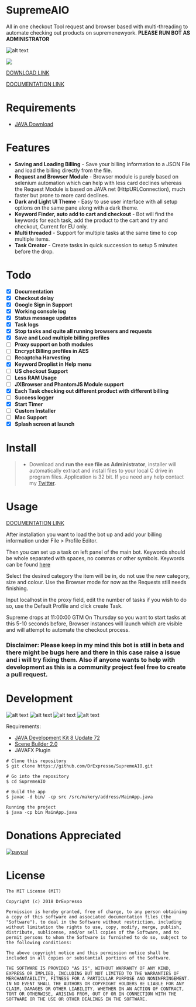 # SupremeAIO
All in one checkout Tool request and browser based with multi-threading to automate checking out products on supremenewyork. **PLEASE RUN BOT AS ADMINISTRATOR**

![alt text](https://github.com/DrExpresso/SupremeAIO/blob/master/template.PNG)

<img src="https://github.com/DrExpresso/SupremeAIO/blob/master/bot.gif?raw=true" width="auto" height="auto" />



[DOWNLOAD LINK](https://github.com/DrExpresso/SupremeAIO/releases)

[DOCUMENTATION LINK](https://drive.google.com/file/d/15v1hTzGvnKBL-A-k81Tk3EI5DmECQIs0/view?usp=sharing)


# Requirements
 - [JAVA Download](https://java.com/download)
 
# Features
- **Saving and Loading Billing** - Save your billing information to a JSON File and load the billing directly from the file.
- **Request and Browser Module** - Browser module is purely based on selenium automation which can help with less card declines whereas the Request Module is based on JAVA net (HttpURLConnection), much faster but prone to more card declines.
- **Dark and Light UI Theme** - Easy to use user interface with all setup options on the same pane along with a dark theme. 
- **Keyword Finder, auto add to cart and checkout** - Bot will find the keywords for each task, add the product to the cart and try and checkout, Current for EU only. 
- **Multi threaded** - Support for multiple tasks at the same time to cop multiple items. 
- **Task Creator** - Create tasks in quick succession to setup 5 minutes before the drop.

# Todo
- [x] **Documentation**
- [x] **Checkout delay**
- [x] **Google Sign in Support**
- [x] **Working console log**
- [x] **Status message updates**
- [x] **Task logs**
- [x] **Stop tasks and quite all running browsers and requests**
- [x] **Save and Load multiple billing profiles**
- [ ] **Proxy support on both modules**
- [ ] **Encrypt Billing profiles in AES**
- [ ] **Recaptcha Harvesting**
- [x] **Keyword Droplist in Help menu**
- [ ] **US checkout Support**
- [ ] **Less RAM Usage**
- [ ] **JXBrowser and PhantomJS Module support**
- [x] **Each Task checking out different product with different billing**
- [ ] **Success logger**
- [x] **Start Timer**
- [ ] **Custom Installer**
- [ ] **Mac Support**
- [x] **Splash screen at launch**

# Install
> - Download and **run the exe file as Administrator**, installer will automatically extract and install files to your local C drive in program files. Application is 32 bit. If you need any help contact my [Twitter](https://twitter.com/DrExpresso).

# Usage
[DOCUMENTATION LINK](https://drive.google.com/file/d/15v1hTzGvnKBL-A-k81Tk3EI5DmECQIs0/view?usp=sharing)

After installation you want to load the bot up and add your billing information under File > Profile Editor. 

Then you can set up a task on  left panel of the main bot. Keywords should be whole separated with spaces, no commas or 
other symbols. Keywords can be found [here](https://supremecommunity.com)

Select the desired category the item will be in, do not use the *new* category, size and colour. Use the Browser mode for now
as the Requests still needs finishing.

Input localhost in the proxy field, edit the number of tasks if you wish to do so, use the Default Profile and click create Task. 

Supreme drops at 11:00:00 GTM On Thursday so you want to start tasks at this 5-10 seconds before, Browser instances will launch
which are visible and will attempt to automate the checkout process.

### Disclaimer: Please keep in my mind this bot is still in beta and there might be bugs here and there in this case raise a issue and i will try fixing them. Also if anyone wants to help with development as this is a community project feel free to create a pull request.

# Development
![alt text](https://camo.githubusercontent.com/67530390b2eb4e3c74ff959538fb395b766d50fc/68747470733a2f2f696d672e736869656c64732e696f2f62616467652f4a4156412d312e382532422d627269676874677265656e2e737667)
![alt text](https://camo.githubusercontent.com/2c5a56324be11da9e23553f610c3d22d131d3ec2/68747470733a2f2f696d672e736869656c64732e696f2f62616467652f6d6176656e2d332e302532422d627269676874677265656e2e737667)
![alt text](https://img.shields.io/badge/e(fx)clipse-3.0%2B-brightgreen.svg)
![alt text](https://img.shields.io/badge/JDK-8u72%2B-brightgreen.svg)

Requirements:
- [JAVA Development Kit 8 Update 72](http://www.oracle.com/technetwork/java/javase/downloads/java-archive-javase8-2177648.html)
- [Scene Builder 2.0](https://gluonhq.com/products/scene-builder/)
- JAVAFX Plugin

```
# Clone this repository
$ git clone https://github.com/DrExpresso/SupremeAIO.git

# Go into the repository
$ cd SupremeAIO 

# Build the app
$ javac -d bin/ -cp src /src/makery/address/MainApp.java

Running the project
$ java -cp bin MainApp.java
```

# Donations Appreciated
<a href="https://www.paypal.com/cgi-bin/webscr?cmd=_s-xclick&hosted_button_id=2BVMD39ZCYJ4W" rel="nofollow"><img src="https://camo.githubusercontent.com/f896f7d176663a1559376bb56aac4bdbbbe85ed1/68747470733a2f2f7777772e70617970616c6f626a656374732e636f6d2f656e5f55532f692f62746e2f62746e5f646f6e61746543435f4c472e676966" alt="paypal" data-canonical-src="https://www.paypalobjects.com/en_US/i/btn/btn_donateCC_LG.gif" style="max-width:100%;"></a>

# License
```
The MIT License (MIT)

Copyright (c) 2018 DrExpresso

Permission is hereby granted, free of charge, to any person obtaining a copy of this software and associated documentation files (the "Software"), to deal in the Software without restriction, including without limitation the rights to use, copy, modify, merge, publish, distribute, sublicense, and/or sell copies of the Software, and to permit persons to whom the Software is furnished to do so, subject to the following conditions:

The above copyright notice and this permission notice shall be included in all copies or substantial portions of the Software.

THE SOFTWARE IS PROVIDED "AS IS", WITHOUT WARRANTY OF ANY KIND, EXPRESS OR IMPLIED, INCLUDING BUT NOT LIMITED TO THE WARRANTIES OF MERCHANTABILITY, FITNESS FOR A PARTICULAR PURPOSE AND NONINFRINGEMENT. IN NO EVENT SHALL THE AUTHORS OR COPYRIGHT HOLDERS BE LIABLE FOR ANY CLAIM, DAMAGES OR OTHER LIABILITY, WHETHER IN AN ACTION OF CONTRACT, TORT OR OTHERWISE, ARISING FROM, OUT OF OR IN CONNECTION WITH THE SOFTWARE OR THE USE OR OTHER DEALINGS IN THE SOFTWARE.
```
